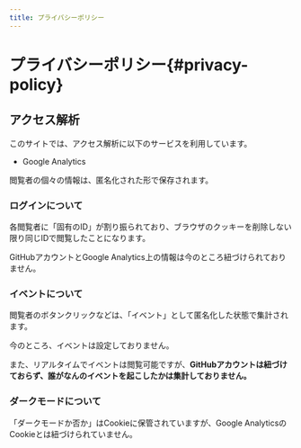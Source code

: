 ```yaml
---
title: プライバシーポリシー
---
```


# プライバシーポリシー{#privacy-policy}

## アクセス解析

このサイトでは、アクセス解析に以下のサービスを利用しています。

- Google Analytics

閲覧者の個々の情報は、匿名化された形で保存されます。

### ログインについて

各閲覧者に「固有のID」が割り振られており、ブラウザのクッキーを削除しない限り同じIDで閲覧したことになります。

GitHubアカウントとGoogle Analytics上の情報は今のところ紐づけられておりません。

### イベントについて

閲覧者のボタンクリックなどは、「イベント」として匿名化した状態で集計されます。

今のところ、イベントは設定しておりません。

また、リアルタイムでイベントは閲覧可能ですが、**GitHubアカウントは紐づけておらず、誰がなんのイベントを起こしたかは集計しておりません。**

### ダークモードについて

「ダークモードか否か」はCookieに保管されていますが、Google AnalyticsのCookieとは紐づけられていません。
